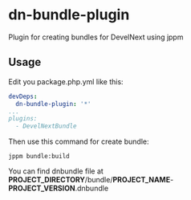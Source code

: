 # dn-bundle-plugin
Plugin for creating bundles for DevelNext using jppm
## Usage
Edit you package.php.yml like this:
```yaml
devDeps:
  dn-bundle-plugin: '*'
...
plugins:
  - DevelNextBundle
```
Then use this command for create bundle:
```
jppm bundle:build
```
You can find dnbundle file at **PROJECT_DIRECTORY**/bundle/**PROJECT_NAME**-**PROJECT_VERSION**.dnbundle

